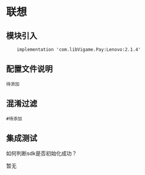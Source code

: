 # 联想

## 模块引入

```text
    implementation 'com.libVigame.Pay:Lenovo:2.1.4'
```

## 配置文件说明



```text
待添加
```

## 混淆过滤

```text
#待添加
```

## 集成测试

如何判断sdk是否初始化成功？

暂无